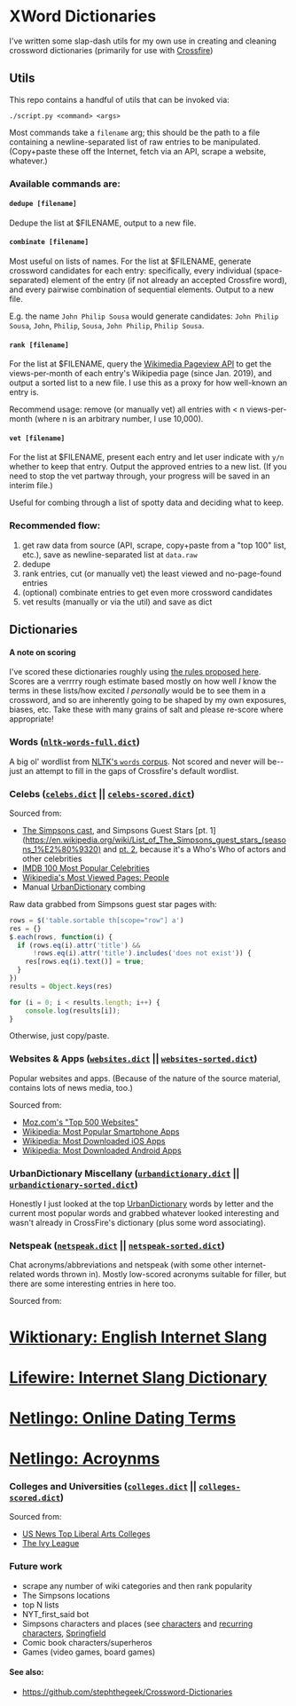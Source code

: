 # XWord Dictionaries

I've written some slap-dash utils for my own use in creating and cleaning crossword dictionaries (primarily for use with [Crossfire](http://beekeeperlabs.com/crossfire/))

## Utils
This repo contains a handful of utils that can be invoked via:
```
./script.py <command> <args>
```

Most commands take a `filename` arg; this should be the path to a file containing a newline-separated list of raw entries to be manipulated. (Copy+paste these off the Internet, fetch via an API, scrape a website, whatever.)
 
### Available commands are:

#### `dedupe [filename]`
Dedupe the list at $FILENAME, output to a new file.

#### `combinate [filename]`
Most useful on lists of names. For the list at $FILENAME, generate crossword candidates for each entry: specifically, every individual (space-separated) element of the entry (if not already an accepted Crossfire word), and every pairwise combination of sequential elements. Output to a new file.

E.g. the name `John Philip Sousa` would generate candidates: `John Philip Sousa`, `John`, `Philip`, `Sousa`, `John Philip`, `Philip Sousa`.

#### `rank [filename]`
For the list at $FILENAME, query the [Wikimedia Pageview API](https://wikitech.wikimedia.org/wiki/Analytics/AQS/Pageviews) to get the views-per-month of each entry's Wikipedia page (since Jan. 2019), and output a sorted list to a new file. I use this as a proxy for how well-known an entry is.

Recommend usage: remove (or manually vet) all entries with < n views-per-month (where n is an arbitrary number, I use 10,000).

#### `vet [filename]`
For the list at $FILENAME, present each entry and let user indicate with `y/n` whether to keep that entry. Output the approved entries to a new list. (If you need to stop the vet partway through, your progress will be saved in an interim file.)

Useful for combing through a list of spotty data and deciding what to keep.

### Recommended flow:
1. get raw data from source (API, scrape, copy+paste from a "top 100" list, etc.), save as newline-separated list at `data.raw`
2. dedupe
3. rank entries, cut (or manually vet) the least viewed and no-page-found entries
4. (optional) combinate entries to get even more crossword candidates
5. vet results (manually or via the util) and save as dict

## Dictionaries

#### A note on scoring

I've scored these dictionaries roughly using [the rules proposed here](https://www.alexboisvert.com/xwordlist/guidelines.php). Scores are a verrrry rough estimate based mostly on how well _I_ know the terms in these lists/how excited _I personally_ would be to see them in a crossword, and so are inherently going to be shaped by my own exposures, biases, etc. Take these with many grains of salt and please re-score where appropriate!

### Words ([`nltk-words-full.dict`](/dictionaries/nltk-words-full.dict))
A big ol' wordlist from [NLTK's `words` corpus](https://www.nltk.org/book/ch02.html#homonyms_index_term). Not scored and never will be--just an attempt to fill in the gaps of Crossfire's default wordlist.

### Celebs ([`celebs.dict`](/dictionaries/celebs.dict) || [`celebs-scored.dict`](/dictionaries/celebs-scored.dict))

Sourced from:
* [The Simpsons cast](https://en.wikipedia.org/wiki/List_of_The_Simpsons_cast_members), and Simpsons Guest Stars [pt. 1](https://en.wikipedia.org/wiki/List_of_The_Simpsons_guest_stars_(seasons_1%E2%80%9320) and [pt. 2](https://en.wikipedia.org/wiki/List_of_The_Simpsons_guest_stars), because it's a Who's Who of actors and other celebrities
* [IMDB 100 Most Popular Celebrities](https://www.imdb.com/list/ls052283250/)
* [Wikipedia's Most Viewed Pages: People](https://en.wikipedia.org/wiki/Wikipedia:Multiyear_ranking_of_most_viewed_pages#People)
* Manual [UrbanDictionary](https://www.urbandictionary.com/) combing

Raw data grabbed from Simpsons guest star pages with:
```javascript
rows = $('table.sortable th[scope="row"] a')
res = {}
$.each(rows, function(i) {
  if (rows.eq(i).attr('title') &&
      !rows.eq(i).attr('title').includes('does not exist')) {
    res[rows.eq(i).text()] = true;
  }
})
results = Object.keys(res)

for (i = 0; i < results.length; i++) { 
    console.log(results[i]); 
}
```
Otherwise, just copy/paste.

### Websites & Apps ([`websites.dict`](/dictionaries/websites.dict) || [`websites-sorted.dict`](/dictionaries/websites-sorted.dict))

Popular websites and apps. (Because of the nature of the source material, contains lots of news media, too.)

Sourced from:
* [Moz.com's "Top 500 Websites"](https://moz.com/top500)
* [Wikipedia: Most Popular Smartphone Apps](https://en.wikipedia.org/wiki/List_of_most_popular_smartphone_apps)
* [Wikipedia: Most Downloaded iOS Apps](https://en.wikipedia.org/wiki/App_Store_(iOS)#Most_downloaded_apps)
* [Wikipedia: Most Downloaded Android Apps](https://en.wikipedia.org/wiki/List_of_most-downloaded_Google_Play_applications)

### UrbanDictionary Miscellany ([`urbandictionary.dict`](/dictionaries/urbandictionary.dict) || [`urbandictionary-sorted.dict`](/dictionaries/urbandictionary-sorted.dict))

Honestly I just looked at the top [UrbanDictionary](https://www.urbandictionary.com/) words by letter and the current most popular words and grabbed whatever looked interesting and wasn't already in CrossFire's dictionary (plus some word associating).

### Netspeak ([`netspeak.dict`](/dictionaries/netspeak.dict) || [`netspeak-sorted.dict`](/dictionaries/netspeak-sorted.dict))
Chat acronyms/abbreviations and netspeak (with some other internet-related words thrown in). Mostly low-scored acronyms suitable for filler, but there are some interesting entries in here too.

Sourced from:
# [Wiktionary: English Internet Slang](https://en.wiktionary.org/wiki/Appendix:English_internet_slang)
# [Lifewire: Internet Slang Dictionary](https://www.lifewire.com/urban-internet-slang-dictionary-3486341)
# [Netlingo: Online Dating Terms](https://www.netlingo.com/shop/Top_50_Online_Dating_Terms.pdf)
# [Netlingo: Acroynms](https://www.netlingo.com/acronyms.php)

### Colleges and Universities ([`colleges.dict`](/dictionaries/colleges.dict) || [`colleges-scored.dict`](/dictionaries/colleges-scored.dict))
Sourced from:
* [US News Top Liberal Arts Colleges](https://www.usnews.com/best-colleges/rankings/national-liberal-arts-colleges)
* [The Ivy League](https://en.wikipedia.org/wiki/Ivy_League)

### Future work
* scrape any number of wiki categories and then rank popularity
* The Simpsons locations
* top N lists
* NYT_first_said bot
* Simpsons characters and places (see [characters](https://en.wikipedia.org/wiki/List_of_The_Simpsons_characters) and [recurring characters](https://en.wikipedia.org/wiki/List_of_recurring_The_Simpsons_characters#TOP), [Springfield](https://en.wikipedia.org/wiki/Springfield_(The_Simpsons))
* Comic book characters/superheros
* Games (video games, board games)

#### See also:
* https://github.com/stephthegeek/Crossword-Dictionaries
